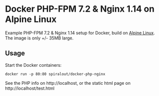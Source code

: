 Docker PHP-FPM 7.2 & Nginx 1.14 on Alpine Linux
==============================================
Example PHP-FPM 7.2 & Nginx 1.14 setup for Docker, build on [Alpine Linux](http://www.alpinelinux.org/).
The image is only +/- 35MB large.

Usage
-----
Start the Docker containers:

    docker run -p 80:80 spiralout/docker-php-nginx

See the PHP info on http://localhost, or the static html page on http://localhost/test.html
